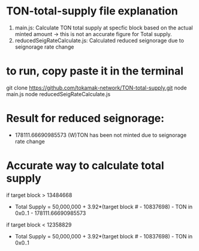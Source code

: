 # TON-total-supply file explanation
 1. main.js: Calculate TON total supply at specfic block based on the actual minted amount -> this is not an accurate figure for Total supply.
 2. reducedSeigRateCalculate.js: Calculated reduced seignorage due to seignorage rate change

# to run, copy paste it in the terminal
git clone https://github.com/tokamak-network/TON-total-supply.git
node main.js 
node reducedSeigRateCalculate.js

# Result for reduced seignorage: 
- 178111.66690985573 (W)TON has been not minted due to seignorage rate change 

# Accurate way to calculate total supply
if target block > 13484668 
- Total Supply = 50,000,000 + 3.92*(target block # - 10837698) - TON in 0x0..1 - 178111.66690985573

if target block < 12358829
- Total Supply = 50,000,000 + 3.92*(target block # - 10837698) - TON in 0x0..1

